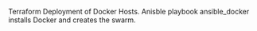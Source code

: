 Terraform Deployment of Docker Hosts. Anisble playbook ansible_docker installs Docker and creates the swarm. 
